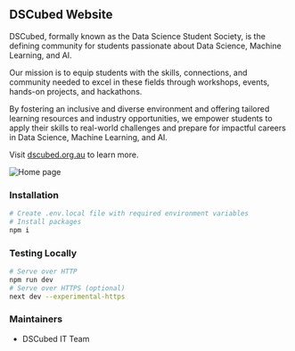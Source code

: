 ## DSCubed Website

DSCubed, formally known as the Data Science Student Society, is the defining community for students passionate about Data Science, Machine Learning, and AI. 

Our mission is to equip students with the skills, connections, and community needed to excel in these fields through workshops, events, hands-on projects, and hackathons. 

By fostering an inclusive and diverse environment and offering tailored learning resources and industry opportunities, we empower students to apply their skills to real-world challenges and prepare for impactful careers in Data Science, Machine Learning, and AI.

Visit [dscubed.org.au](https://www.dscubed.org.au) to learn more.

![Home page](https://www.dscubed.org.au/marketing/home.png)

### Installation

```bash
# Create .env.local file with required environment variables
# Install packages
npm i
```

### Testing Locally
```bash
# Serve over HTTP
npm run dev
# Serve over HTTPS (optional)
next dev --experimental-https 
```

### Maintainers

* DSCubed IT Team
